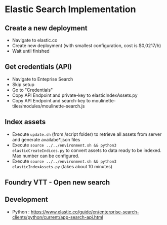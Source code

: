 # Elastic Search Implementation

## Create a new deployment

* Navigate to elastic.co
* Create new deployment (with smallest configuration, cost is $0,0217/h)
* Wait until finished

## Get credentials (API)

* Navigate to Enteprise Search
* Skip setup
* Go to "Credentials"
* Copy API Endpoint and private-key to elasticIndexAssets.py
* Copy API Endpoint and search-key to moulinette-tiles/modules/moulinette-search.js

## Index assets

* Execute `update.sh` (from /script folder) to retrieve all assets from server and generate availabe*.json files
* Execute `source ../../environment.sh && python3 elasticCreateIndices.py` to convert assets to data ready to be indexed. Max number can be configured.
* Execute `source ../../environment.sh && python3 elasticIndexAssets.py` (takes about 10 minutes)

## Foundry VTT - Open new search


## Development

* Python : https://www.elastic.co/guide/en/enterprise-search-clients/python/current/app-search-api.html
